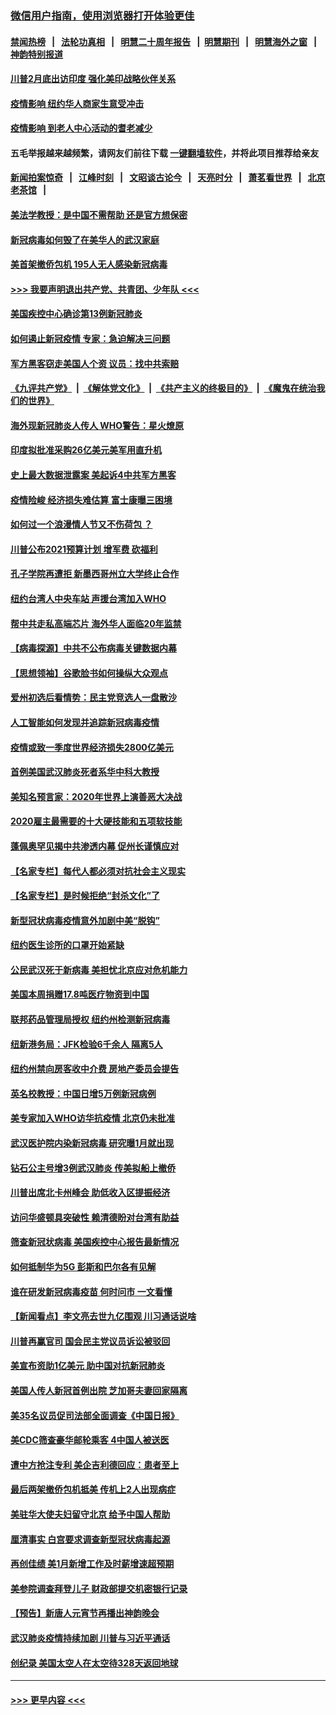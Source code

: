 ### [微信用户指南，使用浏览器打开体验更佳](https://github.com/gfw-breaker/banned-news1/blob/master/indexes/wechat-guide.md?t=0)
#### [禁闻热榜](热点新闻.md?t=0)  &nbsp;&nbsp;|&nbsp;&nbsp; [法轮功真相](https://github.com/gfw-breaker/truth/blob/master/README.md?t=0) &nbsp;&nbsp;|&nbsp;&nbsp; [明慧二十周年报告](https://github.com/gfw-breaker/mh-reports/blob/master/README.md?t=0) &nbsp;&nbsp;|&nbsp;&nbsp;[明慧期刊](https://github.com/gfw-breaker/mh-qikan) &nbsp;&nbsp;|&nbsp;&nbsp; [明慧海外之窗](https://github.com/gfw-breaker/mh-news/blob/master/README.md?t=0) &nbsp;&nbsp;|&nbsp;&nbsp; [神韵特别报道](https://github.com/gfw-breaker/mh-news/blob/master/shenyun.md?t=0)
#### [川普2月底出访印度 强化美印战略伙伴关系](../pages/nsc412/n11860557.md?t=02112211) 
#### [疫情影响  纽约华人商家生意受冲击](../pages/nsc412/n11860284.md?t=02112211) 
#### [疫情影响  到老人中心活动的耆老减少](../pages/nsc412/n11860199.md?t=02112211) 
#### 五毛举报越来越频繁，请网友们前往下载 [一键翻墙软件](https://github.com/gfw-breaker/ssr-accounts)，并将此项目推荐给亲友
#### [新闻拍案惊奇](https://github.com/gfw-breaker/banned-news1/blob/master/pages/link4.md) &nbsp;&nbsp;|&nbsp;&nbsp; [江峰时刻](https://github.com/gfw-breaker/banned-news1/blob/master/pages/link4.md) &nbsp;&nbsp;|&nbsp;&nbsp; [文昭谈古论今](https://github.com/gfw-breaker/banned-news1/blob/master/pages/link4.md) &nbsp;&nbsp;|&nbsp;&nbsp; [天亮时分](https://github.com/gfw-breaker/banned-news1/blob/master/pages/link4.md) &nbsp;&nbsp;|&nbsp;&nbsp; [萧茗看世界](https://github.com/gfw-breaker/banned-news1/blob/master/pages/link4.md) &nbsp;&nbsp;|&nbsp;&nbsp; [北京老茶馆](https://github.com/gfw-breaker/banned-news1/blob/master/pages/link4.md) &nbsp;&nbsp;|&nbsp;&nbsp; 
#### [美法学教授：是中国不需帮助 还是官方想保密](../pages/nsc412/n11859492.md?t=02112211) 
#### [新冠病毒如何毁了在美华人的武汉家庭](../pages/nsc412/n11859524.md?t=02112211) 
#### [美首架撤侨包机 195人无人感染新冠病毒](../pages/nsc412/n11859908.md?t=02112211) 
#### [>>> 我要声明退出共产党、共青团、少年队 <<<](https://github.com/begood0513/goodnews/blob/master/quit/letter.md) 
#### [美国疾控中心确诊第13例新冠肺炎](../pages/nsc412/n11859966.md?t=02112211) 
#### [如何遏止新冠疫情 专家：急迫解决三问题](../pages/nsc412/n11859685.md?t=02112211) 
#### [军方黑客窃走美国人个资 议员：找中共索赔](../pages/nsc412/n11859371.md?t=02112211) 
#### [《九评共产党》](https://github.com/begood0513/9ping.md/blob/master/README.md) &nbsp;|&nbsp; [《解体党文化》](../../../../jtdwh.md/blob/master/README.md)  &nbsp;|&nbsp; [《共产主义的终极目的》](../../../../gczydzjmd.md/blob/master/README.md) &nbsp;|&nbsp; [《魔鬼在统治我们的世界》](../../../../mgztzwmdsj.md/blob/master/README.md) 
#### [海外现新冠肺炎人传人 WHO警告：星火燎原](../pages/nsc412/n11859252.md?t=02112211) 
#### [印度拟批准采购26亿美元美军用直升机](../pages/nsc412/n11859143.md?t=02112211) 
#### [史上最大数据泄露案 美起诉4中共军方黑客](../pages/nsc412/n11859115.md?t=02112211) 
#### [疫情险峻 经济损失难估算 富士康曝三困境](../pages/nsc412/n11859120.md?t=02112211) 
#### [如何过一个浪漫情人节又不伤荷包 ？](../pages/nsc412/n11858969.md?t=02112211) 
#### [川普公布2021预算计划 增军费 砍福利](../pages/nsc412/n11859012.md?t=02112211) 
#### [孔子学院再遭拒 新墨西哥州立大学终止合作](../pages/nsc412/n11858661.md?t=02112211) 
#### [纽约台湾人中央车站  声援台湾加入WHO](../pages/nsc412/n11857757.md?t=02112211) 
#### [帮中共走私高端芯片 海外华人面临20年监禁](../pages/nsc412/n11855016.md?t=02112211) 
#### [【病毒探源】中共不公布病毒关键数据内幕](../pages/nsc412/n11856584.md?t=02112211) 
#### [【思想领袖】谷歌脸书如何操纵大众观点](../pages/nsc412/n11680874.md?t=02112211) 
#### [爱州初选后看情势：民主党竞选人一盘散沙](../pages/nsc412/n11856557.md?t=02112211) 
#### [人工智能如何发现并追踪新冠病毒疫情](../pages/nsc412/n11856398.md?t=02112211) 
#### [疫情或致一季度世界经济损失2800亿美元](../pages/nsc412/n11855639.md?t=02112211) 
#### [首例美国武汉肺炎死者系华中科大教授](../pages/nsc412/n11855500.md?t=02112211) 
#### [美知名预言家：2020年世界上演善恶大决战](../pages/nsc412/n11855418.md?t=02112211) 
#### [2020雇主最需要的十大硬技能和五项软技能](../pages/nsc412/n11850953.md?t=02112211) 
#### [蓬佩奥罕见揭中共渗透内幕 促州长谨慎应对](../pages/nsc412/n11854685.md?t=02112211) 
#### [【名家专栏】每代人都必须对抗社会主义现实](../pages/nsc412/n11831412.md?t=02112211) 
#### [【名家专栏】是时候拒绝“封杀文化”了](../pages/nsc412/n11814093.md?t=02112211) 
#### [新型冠状病毒疫情意外加剧中美“脱钩”](../pages/nsc412/n11854475.md?t=02112211) 
#### [纽约医生诊所的口罩开始紧缺](../pages/nsc412/n11853364.md?t=02112211) 
#### [公民武汉死于新病毒 美担忧北京应对危机能力](../pages/nsc412/n11854331.md?t=02112211) 
#### [美国本周捐赠17.8吨医疗物资到中国](../pages/nsc412/n11854269.md?t=02112211) 
#### [联邦药品管理局授权  纽约州检测新冠病毒](../pages/nsc412/n11853371.md?t=02112211) 
#### [纽新港务局：JFK检验6千余人  隔离5人](../pages/nsc412/n11853366.md?t=02112211) 
#### [纽约州禁向房客收中介费  房地产委员会提告](../pages/nsc412/n11853360.md?t=02112211) 
#### [英名校教授：中国日增5万例新冠病例](../pages/nsc412/n11854174.md?t=02112211) 
#### [美专家加入WHO访华抗疫情 北京仍未批准](../pages/nsc412/n11854043.md?t=02112211) 
#### [武汉医护院内染新冠病毒 研究曝1月就出现](../pages/nsc412/n11852928.md?t=02112211) 
#### [钻石公主号增3例武汉肺炎 传美拟船上撤侨](../pages/nsc412/n11853240.md?t=02112211) 
#### [川普出席北卡州峰会 助低收入区提振经济](../pages/nsc412/n11853232.md?t=02112211) 
#### [访问华盛顿具突破性 赖清德盼对台湾有助益](../pages/nsc412/n11853129.md?t=02112211) 
#### [筛查新冠状病毒 美国疾控中心报告最新情况](../pages/nsc412/n11853070.md?t=02112211) 
#### [如何抵制华为5G 彭斯和巴尔各有见解](../pages/nsc412/n11852535.md?t=02112211) 
#### [谁在研发新冠病毒疫苗 何时问市 一文看懂](../pages/nsc412/n11852840.md?t=02112211) 
#### [【新闻看点】李文亮去世九亿围观 川习通话说啥](../pages/nsc412/n11852360.md?t=02112211) 
#### [川普再赢官司 国会民主党议员诉讼被驳回](../pages/nsc412/n11852287.md?t=02112211) 
#### [美宣布资助1亿美元 助中国对抗新冠肺炎](../pages/nsc412/n11852531.md?t=02112211) 
#### [美国人传人新冠首例出院 芝加哥夫妻回家隔离](../pages/nsc412/n11852452.md?t=02112211) 
#### [美35名议员促司法部全面调查《中国日报》](../pages/nsc412/n11852435.md?t=02112211) 
#### [美CDC筛查豪华邮轮乘客 4中国人被送医](../pages/nsc412/n11852085.md?t=02112211) 
#### [遭中方抢注专利 美企吉利德回应：患者至上](../pages/nsc412/n11852037.md?t=02112211) 
#### [最后两架撤侨包机抵美 传机上2人出现病症](../pages/nsc412/n11852173.md?t=02112211) 
#### [美驻华大使夫妇留守北京 给予中国人帮助](../pages/nsc412/n11852165.md?t=02112211) 
#### [厘清事实 白宫要求调查新型冠状病毒起源](../pages/nsc412/n11852106.md?t=02112211) 
#### [再创佳绩 美1月新增工作及时薪增速超预期](../pages/nsc412/n11852174.md?t=02112211) 
#### [美参院调查拜登儿子 财政部提交机密银行记录](../pages/nsc412/n11851808.md?t=02112211) 
#### [【预告】新唐人元宵节再播出神韵晚会](../pages/nsc412/n11843192.md?t=02112211) 
#### [武汉肺炎疫情持续加剧 川普与习近平通话](../pages/nsc412/n11851613.md?t=02112211) 
#### [创纪录 美国太空人在太空待328天返回地球](../pages/nsc412/n11851266.md?t=02112211) 

----
#### [ >>> 更早内容 <<< ](../indexes/nsc412-earlier.md)
